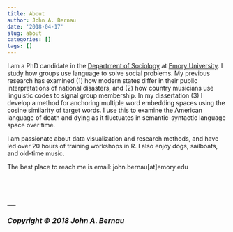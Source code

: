 ```yaml
---
title: About
author: John A. Bernau
date: '2018-04-17'
slug: about
categories: []
tags: []
---
```


I am a PhD candidate in the [Department of Sociology](http://sociology.emory.edu/home/index.html) at [Emory University](http://www.emory.edu/home/index.html). I study how groups use language to solve social problems. My previous research has examined (1) how modern states differ in their public interpretations of national disasters, and (2) how country musicians use linguistic codes to signal group membership. In my dissertation (3) I develop a method for anchoring multiple word embedding spaces using the cosine similarity of target words. I use this to examine the American language of death and dying as it fluctuates in semantic-syntactic language space over time.

I am passionate about data visualization and research methods, and have led over 20 hours of training workshops in R. I also enjoy dogs, sailboats, and old-time music. 

The best place to reach me is email: john.bernau[at]emory.edu

<br>
<br>
<br>
___

### *Copyright &copy; 2018 John A. Bernau*
